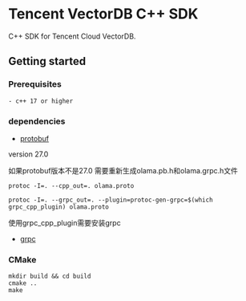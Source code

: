 # Tencent VectorDB C++ SDK

C++ SDK for Tencent Cloud VectorDB.

## Getting started

### Prerequisites
```
- c++ 17 or higher
```

### dependencies

- [protobuf](https://github.com/protocolbuffers/protobuf/releases?page=1)

version 27.0

如果protobuf版本不是27.0
需要重新生成olama.pb.h和olama.grpc.h文件

```
protoc -I=. --cpp_out=. olama.proto

protoc -I=. --grpc_out=. --plugin=protoc-gen-grpc=$(which grpc_cpp_plugin) olama.proto
```
使用grpc_cpp_plugin需要安装grpc

- [grpc](https://github.com/grpc/grpc/tree/master/src/cpp)

### CMake
```
mkdir build && cd build
cmake ..
make
```

